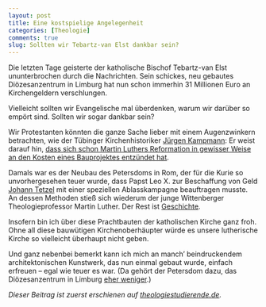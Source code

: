 ```yaml
---
layout: post
title: Eine kostspielige Angelegenheit
categories: [Theologie]
comments: true
slug: Sollten wir Tebartz-van Elst dankbar sein?
---
```


Die letzten Tage geisterte der katholische Bischof Tebartz-van Elst ununterbrochen durch die Nachrichten. Sein schickes, neu gebautes Diözesanzentrum in Limburg hat nun schon immerhin 31 Millionen Euro an Kirchengeldern verschlungen.<!--more-->

Vielleicht sollten wir Evangelische mal überdenken, warum wir darüber so empört sind. Sollten wir sogar dankbar sein?

Wir Protestanten könnten die ganze Sache lieber mit einem Augenzwinkern betrachten, wie der Tübinger Kirchenhistoriker [Jürgen Kampmann](http://www.uni-tuebingen.de/fakultaeten/evangelisch-theologische-fakultaet/personen/personalseiten-details/ordinarien/kampmann-juergen-prof-dr.html): Er weist darauf hin, [dass sich schon Martin Luthers Reformation in gewisser Weise an den Kosten eines Bauprojektes entzündet hat](http://aktuell.evangelisch.de/artikel/89213/theologe-hohe-baukosten-fuehrten-mit-zur-reformation).

Damals war es der Neubau des Petersdoms in Rom, der für die Kurie so unvorhergesehen teuer wurde, dass Papst Leo X. zur Beschaffung von Geld [Johann Tetzel](http://de.wikipedia.org/wiki/Johann_Tetzel) mit einer speziellen Ablasskampagne beauftragen musste. An dessen Methoden stieß sich wiederum der junge Wittenberger Theologieprofessor Martin Luther. Der Rest ist [Geschichte](http://de.wikipedia.org/wiki/Reformation#Luthertum_in_Deutschland).

Insofern bin ich über diese Prachtbauten der katholischen Kirche ganz froh. Ohne all diese bauwütigen Kirchenoberhäupter würde es unsere lutherische Kirche so vielleicht überhaupt nicht geben.

Und ganz nebenbei bemerkt kann ich mich an manch’ beindruckendem architektonischen Kunstwerk, das nun einmal gebaut wurde, einfach erfreuen – egal wie teuer es war. (Da gehört der Petersdom dazu, das Diözesanzentrum in Limburg [eher weniger](http://www.ksta.de/politik/-das-ist-der--protzbau--von-limburg,15187246,24587974.html).)

*Dieser Beitrag ist zuerst erschienen auf [theologiestudierende.de](http://www.theologiestudierende.de).*